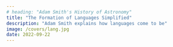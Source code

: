 ```yaml
---
# heading: "Adam Smith's History of Astronomy"
title: "The Formation of Languages Simplified"
description: "Adam Smith explains how languages come to be"
image: /covers/lang.jpg
date: 2022-09-22
---
```

